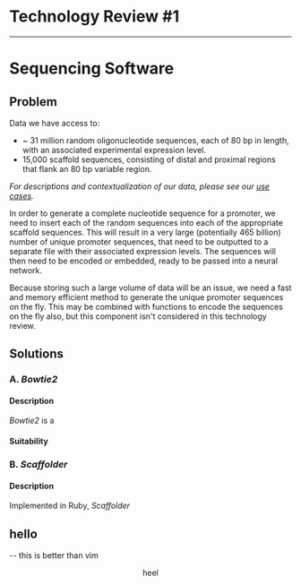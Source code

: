 # Technology Review #1
---
# Sequencing Software

## Problem

Data we have access to:      

* ~ 31 million random oligonucleotide sequences, each of 80 bp in length, with an associated experimental expression level. 
* 15,000 scaffold sequences, consisting of distal and proximal regions that flank an 80 bp variable region.

_For descriptions and contextualization of our data, please see our [use cases](https://github.com/yeastpro/ExpressYeaself/blob/master/doc/use_cases.md)._

In order to generate a complete nucleotide sequence for a promoter, we need to insert each of the random sequences into each of the appropriate scaffold sequences. This will result in a very large (potentially 465 billion) number of unique promoter sequences, that need to be outputted to a separate file with their associated expression levels. The sequences will then need to be encoded or embedded, ready to be passed into a neural network.  

Because storing such a large volume of data will be an issue, we need a fast and memory efficient method to generate the unique promoter sequences on the fly. This may be combined with functions to encode the sequences on the fly also, but this component isn't considered in this technology review.

## Solutions

### A. _Bowtie2_

#### Description

_Bowtie2_ is a 


#### Suitability


### B. _Scaffolder_

#### Description  

Implemented in Ruby, _Scaffolder_ 

## hello 
--
this is better than vim 

<center> heel </center>
